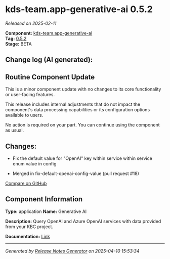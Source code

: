#  kds-team.app-generative-ai 0.5.2

_Released on 2025-02-11_

**Component:** [kds-team.app-generative-ai](https://github.com/keboola/component-generative-ai)  
**Tag:** [0.5.2](https://github.com/keboola/component-generative-ai/releases/tag/0.5.2)  
**Stage:** BETA


## Change log (AI generated):
## Routine Component Update
This is a minor component update with no changes to its core functionality or user-facing features.

This release includes internal adjustments that do not impact the component's data processing capabilities or its configuration options available to users.

No action is required on your part. You can continue using the component as usual.



## Changes:



- Fix the default value for "OpenAI" key within service within service enum value in config 




- Merged in fix-default-openai-config-value (pull request #18) 



[Compare on GitHub](https://github.com/keboola/component-generative-ai/compare/0.5.1...0.5.2)



## Component Information
**Type:** application
**Name:** Generative AI

**Description:** Query OpenAI and Azure OpenAI services with data provided from your KBC project.


**Documentation:** [Link](https://help.keboola.com/components/applications/ai/generative-ai/)



---
_Generated by [Release Notes Generator](https://github.com/keboola/release-notes-generator)
on 2025-04-10 15:53:34_